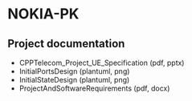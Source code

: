 # NOKIA-PK

## Project documentation

* CPPTelecom_Project_UE_Specification (pdf, pptx)
* InitialPortsDesign (plantuml, png)
* InitialStateDesign (plantuml, png)
* ProjectAndSoftwareRequirements (pdf, docx)
